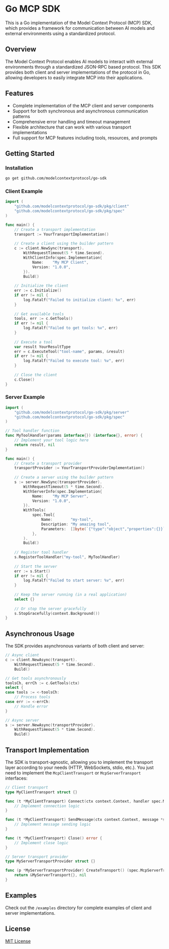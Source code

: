 # Go MCP SDK

This is a Go implementation of the Model Context Protocol (MCP) SDK, which provides a framework for communication between AI models and external environments using a standardized protocol.

## Overview

The Model Context Protocol enables AI models to interact with external environments through a standardized JSON-RPC based protocol. This SDK provides both client and server implementations of the protocol in Go, allowing developers to easily integrate MCP into their applications.

## Features

- Complete implementation of the MCP client and server components
- Support for both synchronous and asynchronous communication patterns
- Comprehensive error handling and timeout management
- Flexible architecture that can work with various transport implementations
- Full support for MCP features including tools, resources, and prompts

## Getting Started

### Installation

```bash
go get github.com/modelcontextprotocol/go-sdk
```

### Client Example

```go
import (
    "github.com/modelcontextprotocol/go-sdk/pkg/client"
    "github.com/modelcontextprotocol/go-sdk/pkg/spec"
)

func main() {
    // Create a transport implementation
    transport := YourTransportImplementation()
    
    // Create a client using the builder pattern
    c := client.NewSync(transport).
        WithRequestTimeout(5 * time.Second).
        WithClientInfo(spec.Implementation{
            Name:    "My MCP Client",
            Version: "1.0.0",
        }).
        Build()
    
    // Initialize the client
    err := c.Initialize()
    if err != nil {
        log.Fatalf("Failed to initialize client: %v", err)
    }
    
    // Get available tools
    tools, err := c.GetTools()
    if err != nil {
        log.Fatalf("Failed to get tools: %v", err)
    }
    
    // Execute a tool
    var result YourResultType
    err = c.ExecuteTool("tool-name", params, &result)
    if err != nil {
        log.Fatalf("Failed to execute tool: %v", err)
    }
    
    // Close the client
    c.Close()
}
```

### Server Example

```go
import (
    "github.com/modelcontextprotocol/go-sdk/pkg/server"
    "github.com/modelcontextprotocol/go-sdk/pkg/spec"
)

// Tool handler function
func MyToolHandler(params interface{}) (interface{}, error) {
    // Implement your tool logic here
    return result, nil
}

func main() {
    // Create a transport provider
    transportProvider := YourTransportProviderImplementation()
    
    // Create a server using the builder pattern
    s := server.NewSync(transportProvider).
        WithRequestTimeout(5 * time.Second).
        WithServerInfo(spec.Implementation{
            Name:    "My MCP Server",
            Version: "1.0.0",
        }).
        WithTools(
            spec.Tool{
                Name:        "my-tool",
                Description: "My amazing tool",
                Parameters:  []byte(`{"type":"object","properties":{}}`),
            },
        ).
        Build()
    
    // Register tool handler
    s.RegisterToolHandler("my-tool", MyToolHandler)
    
    // Start the server
    err := s.Start()
    if err != nil {
        log.Fatalf("Failed to start server: %v", err)
    }
    
    // Keep the server running (in a real application)
    select {}
    
    // Or stop the server gracefully
    s.StopGracefully(context.Background())
}
```

## Asynchronous Usage

The SDK provides asynchronous variants of both client and server:

```go
// Async client
c := client.NewAsync(transport).
    WithRequestTimeout(5 * time.Second).
    Build()

// Get tools asynchronously
toolsCh, errCh := c.GetTools(ctx)
select {
case tools := <-toolsCh:
    // Process tools
case err := <-errCh:
    // Handle error
}

// Async server
s := server.NewAsync(transportProvider).
    WithRequestTimeout(5 * time.Second).
    Build()
```

## Transport Implementation

The SDK is transport-agnostic, allowing you to implement the transport layer according to your needs (HTTP, WebSockets, stdio, etc.). You just need to implement the `McpClientTransport` or `McpServerTransport` interfaces:

```go
// Client transport
type MyClientTransport struct {}

func (t *MyClientTransport) Connect(ctx context.Context, handler spec.MessageHandler) error {
    // Implement connection logic
}

func (t *MyClientTransport) SendMessage(ctx context.Context, message *spec.JSONRPCMessage) (*spec.JSONRPCMessage, error) {
    // Implement message sending logic
}

func (t *MyClientTransport) Close() error {
    // Implement close logic
}

// Server transport provider
type MyServerTransportProvider struct {}

func (p *MyServerTransportProvider) CreateTransport() (spec.McpServerTransport, error) {
    return &MyServerTransport{}, nil
}
```

## Examples

Check out the `/examples` directory for complete examples of client and server implementations.

## License

[MIT License](../LICENSE)

